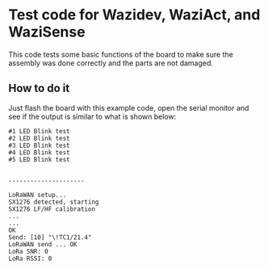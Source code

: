 # Test code for Wazidev, WaziAct, and WaziSense

This code tests some basic functions of the board to make sure the assembly was done correctly and the parts are not damaged.

## How to do it

Just flash the board with this example code, open the serial monitor and see if the output is similar to what is shown below:

```
#1 LED Blink test
#2 LED Blink test
#3 LED Blink test
#4 LED Blink test
#5 LED Blink test


---------------------

LoRaWAN setup...
SX1276 detected, starting
SX1276 LF/HF calibration
...
...
OK
Send: [10] "\!TC1/21.4"
LoRaWAN send ... OK
LoRa SNR: 0
LoRa RSSI: 0

```
